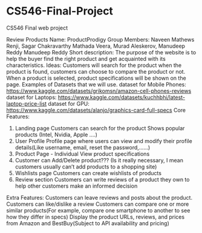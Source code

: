 # CS546-Final-Project
CS546 Final web project


 
Review Products
Name: ProductProdigy
Group Members:  Naveen Mathews Renji, Sagar Chakravarthy Mathada Veera, Murad Aleskerov, Manudeep Reddy Manudeep Reddy
Short description:
The purpose of the website is to help the buyer find the right product and get acquainted with its characteristics.
Ideas:
Customers will search for the product when the product is found, customers can choose to compare the product or not. When a product is selected, product specifications will be shown on the page.
Examples of Datasets that we will use.
dataset for Mobile Phones: https://www.kaggle.com/datasets/grikomsn/amazon-cell-phones-reviews
dataset for Laptops:
https://www.kaggle.com/datasets/kuchhbhi/latest-laptop-price-list
dataset for GPU:
https://www.kaggle.com/datasets/alanjo/graphics-card-full-specs
Core Features:
1. Landing page
Customers can search for the product
Shows popular products (Intel, Nvidia, Apple ….)
2. User Profile
 Profile page where users can view and modify their profile details(Like username, email, reset the password,……)
3. Product Page - Individual
 View product specifications
4. Customer can Add/Delete product??? (Is it really necessary, I mean customers usually can’t add products to a shopping site)
5. Wishlists page
Customers can create wishlists of products
6. Review section
 Customers can write reviews of a product they own to help other customers make an informed decision
 
Extra Features:
Customers can leave reviews and posts about the product.
Customers can like/dislike a review
Customers can compare one or more similar products(For example, compare one smartphone to another to see how they differ in specs)
 Display the product URLs, reviews, and prices from Amazon and BestBuy(Subject to API availability and pricing)

